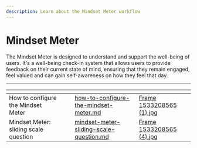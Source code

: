 ```yaml
---
description: Learn about the Mindset Meter workflow
---
```


# Mindset Meter

The Mindset Meter is designed to understand and support the well-being of users. It's a well-being check-in system that allows users to provide feedback on their current state of mind, ensuring that they remain engaged, feel valued and can gain self-awareness on how they feel that day.

***

<table data-view="cards"><thead><tr><th></th><th></th><th></th><th data-hidden data-card-target data-type="content-ref"></th><th data-hidden data-card-cover data-type="files"></th></tr></thead><tbody><tr><td>How to configure the Mindset Meter </td><td></td><td></td><td><a href="how-to-configure-the-mindset-meter.md">how-to-configure-the-mindset-meter.md</a></td><td><a href="../../../.gitbook/assets/Frame 1533208565 (1).jpg">Frame 1533208565 (1).jpg</a></td></tr><tr><td>Mindset Meter: sliding scale question</td><td></td><td></td><td><a href="mindset-meter-sliding-scale-question.md">mindset-meter-sliding-scale-question.md</a></td><td><a href="../../../.gitbook/assets/Frame 1533208565 (4).jpg">Frame 1533208565 (4).jpg</a></td></tr></tbody></table>

